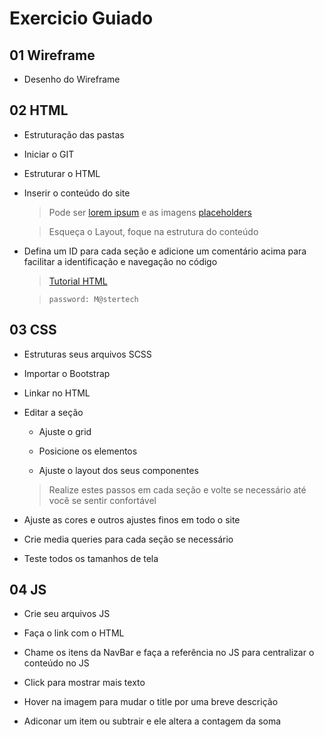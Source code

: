 # Exercicio Guiado

## 01 Wireframe

* Desenho do Wireframe

## 02 HTML

* Estruturação das pastas

* Iniciar o GIT

* Estruturar o HTML

* Inserir o conteúdo do site

  >Pode ser [lorem ipsum](https://www.lipsum.com/) e as imagens [placeholders](https://placeholder.com/)

  >Esqueça o Layout, foque na estrutura do conteúdo

* Defina um ID para cada seção e adicione um comentário acima para facilitar a identificação e navegação no código

	> [Tutorial HTML](vimeo.com/239943992)

	>	`password: M@stertech`

## 03 CSS

* Estruturas seus arquivos SCSS

* Importar o Bootstrap

* Linkar no HTML

* Editar a seção

  * Ajuste o grid

  * Posicione os elementos

  * Ajuste o layout dos seus componentes

  > Realize estes passos em cada seção e volte se necessário até você se sentir confortável

* Ajuste as cores e outros ajustes finos em todo o site

* Crie media queries para cada seção se necessário

* Teste todos os tamanhos de tela

## 04 JS

* Crie seu arquivos JS

* Faça o link com o HTML

* Chame os itens da NavBar e faça a referência no JS para centralizar o conteúdo no JS

* Click para mostrar mais texto

* Hover na imagem para mudar o title por uma breve descrição

* Adiconar um item ou subtrair e ele altera a contagem da soma
